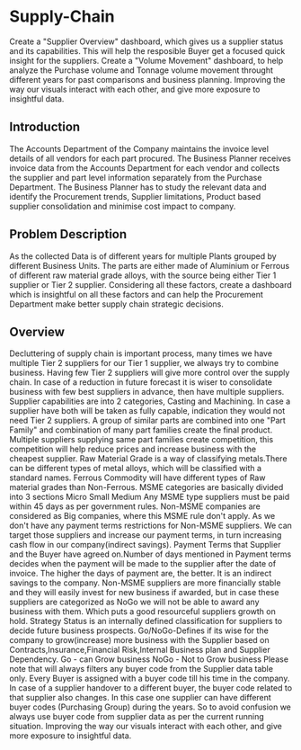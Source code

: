 # Supply-Chain
Create a "Supplier Overview" dashboard, which gives us a supplier status and its capabilities. This will help the resposible Buyer get a focused quick insight for the suppliers.
Create a "Volume Movement" dashboard, to help analyze the Purchase volume and Tonnage volume movement throught different years for past comparisons and business planning.
Improving the way our visuals interact with each other, and give more exposure to insightful data.

## Introduction
The Accounts Department of the Company maintains the invoice level details of all vendors for each part procured. The Business Planner receives invoice data from the Accounts Department for each vendor and collects the supplier and part level information separately from the Purchase Department. The Business Planner has to study the relevant data and identify the Procurement trends, Supplier limitations, Product based supplier consolidation and minimise cost impact to company.

## Problem Description
As the collected Data is of different years for multiple Plants grouped by different Business Units. The parts are either made of Aluminium or Ferrous of different raw material grade alloys, with the source being either Tier 1 supplier or Tier 2 supplier. Considering all these factors, create a dashboard which is insightful on all these factors and can help the Procurement Department make better supply chain strategic decisions.

## Overview
Decluttering of supply chain is important process, many times we have multiple Tier 2 suppliers for our Tier 1 supplier, we always try to combine business. Having few Tier 2 suppliers will give more control over the supply chain.
In case of a reduction in future forecast it is wiser to consolidate business with few best suppliers in advance, then have multiple suppliers.
Supplier capabilities are into 2 categories, Casting and Machining. In case a supplier have both will be taken as fully capable, indication they would not need Tier 2 suppliers.
A group of similar parts are combined into one "Part Family" and combination of many part families create the final product. Multiple suppliers supplying same part families create competition, this competition will help reduce prices and increase business with the cheapest supplier.
Raw Material Grade is a way of classifying metals.There can be different types of metal alloys, which will be classified with a standard names.
Ferrous Commodity will have different types of Raw material grades than Non-Ferrous.
MSME categories are basically divided into 3 sections
Micro 
Small
Medium
Any MSME type suppliers must be paid within 45 days as per government rules. Non-MSME companies are considered as Big companies, where this MSME rule don't apply.
As we don't have any payment terms restrictions for Non-MSME suppliers. We can target those suppliers and increase our payment terms, in turn increasing cash flow in our company(indirect savings).
Payment Terms that Supplier and the Buyer have agreed on.Number of days mentioned in Payment terms decides when the payment will be made to the supplier after the date of invoice.
The higher the days of payment are, the better. It is an indirect savings to the company.
Non-MSME suppliers are more financially stable and they will easily invest for new business if awarded, but in case these suppliers are categorized as 
NoGo we will not be able to award any business with them. Which puts a good resourceful suppliers growth on hold.
Strategy Status  is an internally defined classification for suppliers to decide future business prospects.
Go/NoGo-Defines if its wise for the company to grow(increase) more business with the Supplier based on Contracts,Insurance,Financial Risk,Internal Business plan and Supplier Dependency.
Go - can Grow business
NoGo - Not to Grow business
Please note that will always filters any buyer code from the Supplier data table only. Every Buyer is assigned with a buyer code till his time in the company.
In case of a supplier handover to a different buyer, the buyer code related to that supplier also changes.
In this case one supplier can have different buyer codes (Purchasing Group) during the years. So to avoid confusion we always use buyer code from
supplier data as per the current running situation. Improving the way our visuals interact with each other, and give more exposure to insightful data.











